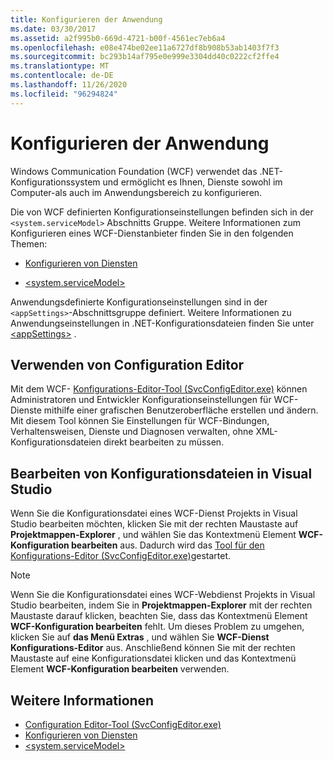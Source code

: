 ```yaml
---
title: Konfigurieren der Anwendung
ms.date: 03/30/2017
ms.assetid: a2f995b0-669d-4721-b00f-4561ec7eb6a4
ms.openlocfilehash: e08e474be02ee11a6727df8b908b53ab1403f7f3
ms.sourcegitcommit: bc293b14af795e0e999e3304dd40c0222cf2ffe4
ms.translationtype: MT
ms.contentlocale: de-DE
ms.lasthandoff: 11/26/2020
ms.locfileid: "96294824"
---
```

# <a name="configuring-your-application"></a>Konfigurieren der Anwendung

Windows Communication Foundation (WCF) verwendet das .NET-Konfigurationssystem und ermöglicht es Ihnen, Dienste sowohl im Computer-als auch im Anwendungsbereich zu konfigurieren.  
  
 Die von WCF definierten Konfigurationseinstellungen befinden sich in der `<system.serviceModel>` Abschnitts Gruppe. Weitere Informationen zum Konfigurieren eines WCF-Dienstanbieter finden Sie in den folgenden Themen:  
  
- [Konfigurieren von Diensten](../configuring-services.md)  
  
- [\<system.serviceModel>](../../configure-apps/file-schema/wcf/system-servicemodel.md)  
  
 Anwendungsdefinierte Konfigurationseinstellungen sind in der `<appSettings>`-Abschnittsgruppe definiert. Weitere Informationen zu Anwendungseinstellungen in .NET-Konfigurationsdateien finden Sie unter [\<appSettings>](/previous-versions/dotnet/netframework-4.0/ms228154(v=vs.100)) .  
  
## <a name="using-the-configuration-editor"></a>Verwenden von Configuration Editor  

 Mit dem WCF- [Konfigurations-Editor-Tool (SvcConfigEditor.exe)](../configuration-editor-tool-svcconfigeditor-exe.md) können Administratoren und Entwickler Konfigurationseinstellungen für WCF-Dienste mithilfe einer grafischen Benutzeroberfläche erstellen und ändern. Mit diesem Tool können Sie Einstellungen für WCF-Bindungen, Verhaltensweisen, Dienste und Diagnosen verwalten, ohne XML-Konfigurationsdateien direkt bearbeiten zu müssen.  
  
## <a name="editing-configuration-files-in-visual-studio"></a>Bearbeiten von Konfigurationsdateien in Visual Studio  

 Wenn Sie die Konfigurationsdatei eines WCF-Dienst Projekts in Visual Studio bearbeiten möchten, klicken Sie mit der rechten Maustaste auf **Projektmappen-Explorer** , und wählen Sie das Kontextmenü Element **WCF-Konfiguration bearbeiten** aus. Dadurch wird das [Tool für den Konfigurations-Editor (SvcConfigEditor.exe)](../configuration-editor-tool-svcconfigeditor-exe.md)gestartet.  
  
> [!NOTE]
> Wenn Sie die Konfigurationsdatei eines WCF-Webdienst Projekts in Visual Studio bearbeiten, indem Sie in **Projektmappen-Explorer** mit der rechten Maustaste darauf klicken, beachten Sie, dass das Kontextmenü Element **WCF-Konfiguration bearbeiten** fehlt. Um dieses Problem zu umgehen, klicken Sie auf **das Menü Extras** , und wählen Sie **WCF-Dienst Konfigurations-Editor** aus. Anschließend können Sie mit der rechten Maustaste auf eine Konfigurationsdatei klicken und das Kontextmenü Element **WCF-Konfiguration bearbeiten** verwenden.  
  
## <a name="see-also"></a>Weitere Informationen

- [Configuration Editor-Tool (SvcConfigEditor.exe)](../configuration-editor-tool-svcconfigeditor-exe.md)
- [Konfigurieren von Diensten](../configuring-services.md)
- [\<system.serviceModel>](../../configure-apps/file-schema/wcf/system-servicemodel.md)
